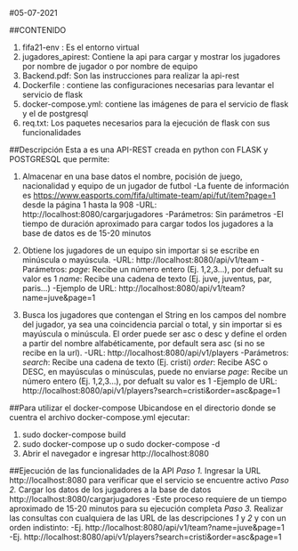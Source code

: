 #05-07-2021

##CONTENIDO
1. fifa21-env : Es el entorno virtual
2. jugadores_apirest: Contiene la api para cargar y mostrar los jugadores por nombre de jugador o por nombre de equipo
3. Backend.pdf: Son las instrucciones para realizar la api-rest
4. Dockerfile : contiene las configuraciones necesarias para levantar el servicio de flask
5. docker-compose.yml: contiene las imágenes de para el servicio de flask y el de postgresql
6. req.txt: Los paquetes necesarios para la ejecución de flask con sus funcionalidades


##Descripción
Esta a es una API-REST creada en python con FLASK y POSTGRESQL que permite:
1. Almacenar en una base datos el nombre, pocisión de juego, nacionalidad y equipo de un jugador de futbol
	-La fuente de información es https://www.easports.com/fifa/ultimate-team/api/fut/item?page=1
	desde la página 1 hasta la 908
	-URL: http://localhost:8080/cargarjugadores
	-Parámetros: Sin parámetros
	-El tiempo de duración aproximado para cargar todos los jugadores a la base de datos es de 15-20 minutos

2. Obtiene los jugadores de un equipo sin importar si se escribe en minúscula o mayúscula.
	-URL: http://localhost:8080/api/v1/team
	-Parámetros: 
		*page*: Recibe un número entero (Ej. 1,2,3...), por defualt su valor es 1
		*name*: Recibe una cadena de texto (Ej. juve, juventus, par, paris...)
	-Ejemplo de URL: http://localhost:8080/api/v1/team?name=juve&page=1

3. Busca los jugadores que contengan el String en los campos del nombre del jugador, ya sea una coincidencia parcial o total, y sin importar si 	es mayúscula o minúscula.
	El order puede ser asc o desc y define el orden a partir del nombre alfabéticamente, por default sera asc (si no se recibe en la url).
	-URL: http://localhost:8080/api/v1/players
	-Parámetros:
		*search*: Recibe una cadena de texto (Ej. cristi)
		*order*:  Recibe ASC o DESC, en mayúsculas o minúsculas, puede no enviarse
		*page*:   Recibe un número entero (Ej. 1,2,3...), por defualt su valor es 1
	-Ejemplo de URL: http://localhost:8080/api/v1/players?search=cristi&order=asc&page=1


##Para utilizar el docker-compose
Ubicandose en el directorio donde se cuentra el archivo docker-compose.yml ejecutar:
1. sudo docker-compose build
2. sudo docker-compose up o sudo docker-compose -d
3. Abrir el navegador e ingresar http://localhost:8080

##Ejecución de las funcionalidades de la API
*Paso 1.* Ingresar la URL http://localhost:8080 para verificar que el servicio se encuentre activo
*Paso 2.* Cargar los datos de los jugadores a la base de datos http://localhost:8080/cargarjugadores
		-Este proceso requiere de un tiempo aproximado de 15-20 minutos para su ejecución completa
*Paso 3.* Realizar las consultas con cualquiera de las URL de las descripciones *1* y *2* y con un orden indistinto:
		-Ej. http://localhost:8080/api/v1/team?name=juve&page=1
		-Ej. http://localhost:8080/api/v1/players?search=cristi&order=asc&page=1